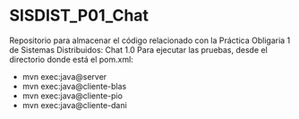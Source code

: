 # SISDIST_P01_Chat
Repositorio para almacenar el código relacionado con la Práctica Obligaria 1 de Sistemas Distribuidos: Chat 1.0
Para ejecutar las pruebas, desde el directorio donde está el pom.xml:
- mvn exec:java@server
- mvn exec:java@cliente-blas
- mvn exec:java@cliente-pio
- mvn exec:java@cliente-dani
